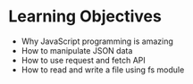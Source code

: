 # Learning Objectives
- Why JavaScript programming is amazing
- How to manipulate JSON data
- How to use request and fetch API
- How to read and write a file using fs module